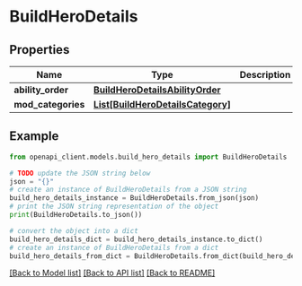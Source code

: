 # BuildHeroDetails


## Properties

Name | Type | Description | Notes
------------ | ------------- | ------------- | -------------
**ability_order** | [**BuildHeroDetailsAbilityOrder**](BuildHeroDetailsAbilityOrder.md) |  | [optional] 
**mod_categories** | [**List[BuildHeroDetailsCategory]**](BuildHeroDetailsCategory.md) |  | 

## Example

```python
from openapi_client.models.build_hero_details import BuildHeroDetails

# TODO update the JSON string below
json = "{}"
# create an instance of BuildHeroDetails from a JSON string
build_hero_details_instance = BuildHeroDetails.from_json(json)
# print the JSON string representation of the object
print(BuildHeroDetails.to_json())

# convert the object into a dict
build_hero_details_dict = build_hero_details_instance.to_dict()
# create an instance of BuildHeroDetails from a dict
build_hero_details_from_dict = BuildHeroDetails.from_dict(build_hero_details_dict)
```
[[Back to Model list]](../README.md#documentation-for-models) [[Back to API list]](../README.md#documentation-for-api-endpoints) [[Back to README]](../README.md)


